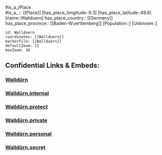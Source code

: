 ﻿---
location: [49.6,9.3] 
mapzoom: [7,12] 
mapmarker: city 
type: City
tags:
- geo/City


SpocWebEntityId: 35422
isDeleted: false
confidential: public

---
#is_a_/Place  
#is_a_ :: [[Place]] 
[has_place_longitude::9.3] 
[has_place_latitude::49.6] 
[name::Wallduern] 
has_place_country:: [[Germany]]  
has_place_province:: [[Baden-Wuerttemberg]] 
[Population::] 
[Unknown::] 


```leaflet
id: Wallduern
coordinates: [[Wallduern]] 
markerFile: [[Wallduern]] 
defaultZoom: 11 
maxZoom: 18
```


## Confidential Links & Embeds: 

### [Walldürn](/_public/Earth/Continent/Europe/Europe~Central/Germany/Germany~West/Baden-Wuerttemberg/counties~BW/Neckar-Odenwald-Kreis/cities~Neckar-Odenw/Hardheim-Walldürn/boroughs~Hardheim/Walldürn.md) 

### [Walldürn.internal](/_internal/Earth/Continent/Europe/Europe~Central/Germany/Germany~West/Baden-Wuerttemberg/counties~BW/Neckar-Odenwald-Kreis/cities~Neckar-Odenw/Hardheim-Walldürn/boroughs~Hardheim/Walldürn.internal.md) 

### [Walldürn.protect](/_protect/Earth/Continent/Europe/Europe~Central/Germany/Germany~West/Baden-Wuerttemberg/counties~BW/Neckar-Odenwald-Kreis/cities~Neckar-Odenw/Hardheim-Walldürn/boroughs~Hardheim/Walldürn.protect.md) 

### [Walldürn.private](/_private/Earth/Continent/Europe/Europe~Central/Germany/Germany~West/Baden-Wuerttemberg/counties~BW/Neckar-Odenwald-Kreis/cities~Neckar-Odenw/Hardheim-Walldürn/boroughs~Hardheim/Walldürn.private.md) 

### [Walldürn.personal](/_personal/Earth/Continent/Europe/Europe~Central/Germany/Germany~West/Baden-Wuerttemberg/counties~BW/Neckar-Odenwald-Kreis/cities~Neckar-Odenw/Hardheim-Walldürn/boroughs~Hardheim/Walldürn.personal.md) 

### [Walldürn.secret](/_secret/Earth/Continent/Europe/Europe~Central/Germany/Germany~West/Baden-Wuerttemberg/counties~BW/Neckar-Odenwald-Kreis/cities~Neckar-Odenw/Hardheim-Walldürn/boroughs~Hardheim/Walldürn.secret.md) 
